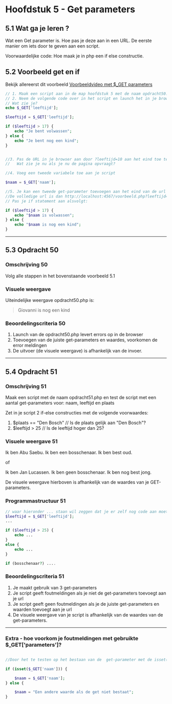 # Hoofdstuk 5 - Get parameters

## 5.1 Wat ga je leren ?

Wat een Get parameter is. Hoe pas je deze aan in een URL. De eerste manier om iets door te geven aan een script.

Voorwaardelijke code: Hoe maak je in php een if else constructie.

## 5.2 Voorbeeld get en if

Bekijk allereerst dit voorbeeld
[Voorbeeldvideo met $_GET parameters](https://mix.office.com/watch/16sdvrg08ufjb)

~~~php
// 1. Maak een script aan in de map hoofdstuk 5 met de naam opdracht50.php
// 2. Neem de volgende code over in het script en launch het in je browser
// Wat zie je?
echo $_GET['leeftijd'];

$leeftijd = $_GET['leeftijd'];

if ($leeftijd > 17) {
    echo "Je bent volwassen";
} else {
    echo "Je bent nog een kind";
}


//3. Pas de URL in je browser aan door ?leeftijd=10 aan het eind toe te voegen
//   Wat zie je nu als je nu de pagina opvraagt?

//4. Voeg een tweede variabele toe aan je script

$naam = $_GET['naam'];

//5. Je kan een tweede get-parameter toevoegen aan het eind van de url door bijv &naam=Abu Saebu toe te voegen
//De volledige url is dan http://localhost:4567/voorbeeld.php?leeftijd=52&naam=Abu Saebu
// Pas je if statement aan alsvolgt:

if ($leeftijd > 17) {
    echo "$naam is volwassen";
} else {
    echo "$naam is nog een kind";
}

~~~

---
## 5.3 Opdracht 50

### Omschrijving 50
Volg alle stappen in het bovenstaande voorbeeld 5.1

### Visuele weergave
Uiteindelijke weergave opdracht50.php is:

> Giovanni is nog een kind

### Beoordelingscriteria 50
1. Launch van de opdracht50.php levert errors op in de browser
2. Toevoegen van de juiste get-parameters en waardes, voorkomen de error meldingen
3. De uitvoer (de visuele weergave) is afhankelijk van de invoer.

---

## 5.4 Opdracht 51

### Omschrijving 51
Maak een script met de naam opdracht51.php en test de script met een aantal get-parameters voor: naam, leeftijd en plaats

Zet in je script 2 if-else constructies met de volgende voorwaardes:
1. $plaats == "Den Bosch" // Is de plaats gelijk aan "Den Bosch"?
2. $leeftijd > 25         // Is de leeftijd hoger dan 25?

### Visuele weergave 51

Ik ben Abu Saebu. 
Ik ben een bosschenaar.
Ik ben best oud.

of

Ik ben Jan Lucassen.
Ik ben geen bosschenaar.
Ik ben nog best jong.

De visuele weergave hierboven is afhankelijk van de waardes van je GET-parameters.

### Programmastructuur 51

~~~php
// waar hieronder ... staan wil zeggen dat je er zelf nog code aan moet toevoegen
$leeftijd = $_GET['leeftijd'];
...

if ($leeftijd > 25) {
    echo ...
}
else {
    echo ...
}

if (bosschenaar?) ....

~~~

### Beoordelingscriteria 51
1. Je maakt gebruik van 3 get-parameters
2. Je script geeft foutmeldingen als je niet de get-parameters toevoegt aan je url
3. Je script geeft geen foutmeldingen als je de juiste get-parameters en waarden toevoegt aan je url
4. De visuele weergave van je script is afhankelijk van de waardes van de get-parameters.
---

### Extra - hoe voorkom je foutmeldingen met gebruikte $_GET['parameters']?

~~~php

//Door het te testen op het bestaan van de  get-parameter met de isset() functie op de volgende manier:

if (isset($_GET['naam'])) {

    $naam = $_GET['naam'];
} else {

    $naam = "Een andere waarde als de get niet bestaat";
}

~~~

